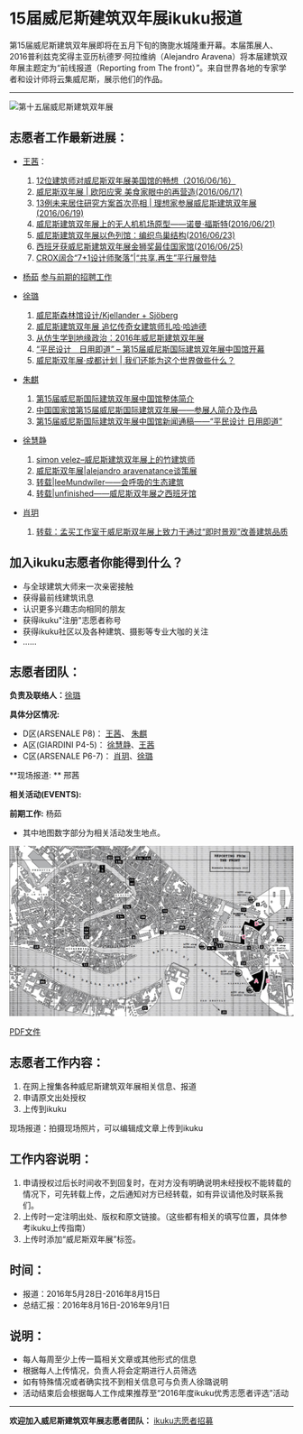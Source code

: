 # 15届威尼斯建筑双年展ikuku报道

第15届威尼斯建筑双年展即将在五月下旬的旖旎水城隆重开幕。本届策展人、2016普利兹克奖得主亚历杭德罗·阿拉维纳（Alejandro Aravena）将本届建筑双年展主题定为“前线报道（Reporting from The front）”。来自世界各地的专家学者和设计师将云集威尼斯，展示他们的作品。
***
![第十五届威尼斯建筑双年展](http://www.ikuku.cn/wp-content/uploads/user/u1497/POST/p258515/1464577198735603-250x200.jpg)



## 志愿者工作最新进展：
* [王茜](http://www.ikuku.cn/user/30537)： 
  1. [12位建筑师对威尼斯双年展美国馆的畅想（2016/06/16）](http://www.ikuku.cn/post/115268)  
  2. [威尼斯双年展 | 欧阳应霁 美食家眼中的再营造(2016/06/17)](http://www.ikuku.cn/article/weinisishuangnianzhanouyangyingmeishijiayanzhongdezaiyingzao)
  3. [13例未来居住研究方案首次亮相 | 理想家参展威尼斯建筑双年展(2016/06/19)](http://www.ikuku.cn/post/115497)  
  4. [威尼斯建筑双年展上的无人机机场原型——诺曼·福斯特(2016/06/21)](http://www.ikuku.cn/post/115633)
  5. [威尼斯建筑双年展以色列馆：编织鸟巢结构(2016/06/23)](http://www.ikuku.cn/post/115765)
  6. [西班牙获威尼斯建筑双年展金狮奖最佳国家馆(2016/06/25)](http://www.ikuku.cn/post/115838)
  7. [CROX阔合“7+1设计师聚落”|“共享.再生”平行展登陆](http://www.ikuku.cn/article/croxkuohe71shejishijuluogongxiang-zaishengpingxingzhandenglu)

* [杨茹](http://www.ikuku.cn/user/13836) [参与前期的招聘工作](http://www.ikuku.cn/activity/ikuku-cnzhiyuanzhezaixingdongeeee2016nianweinisijianzhushuangnianzhan)     

* [徐璐](http://www.ikuku.cn/user/36781)   
  1. [威尼斯森林馆设计/Kjellander + Sjöberg](http://www.ikuku.cn/article/weinisisenlinguanshejikjellandersjeeberg)  
  1. [威尼斯建筑双年展 追忆传奇女建筑师扎哈·哈迪德](http://www.ikuku.cn/article/weinisijianzhushuangnianzhanzhuiyichuanqinvjianzhushizhahaeehadide)    
  1. [从仿生学到地缘政治：2016年威尼斯建筑双年展](http://www.ikuku.cn/article/congfangshengxue-daodiyuan-zhengzhi)  
  1. [“平民设计　日用即道” – 第15届威尼斯国际建筑双年展中国馆开幕](http://www.ikuku.cn/article/pingmin-sheji-riyong-jidao)   
  1. [威尼斯双年展·成都计划 | 我们还能为这个世界做些什么？](http://www.ikuku.cn/article/weinisishuangnianzhaneechengdujihuawomenhuannengweizhegeshijiezuoxieshime)   
    
* [朱麒](http://www.ikuku.cn/name/11125)     
  1. [第15届威尼斯国际建筑双年展中国馆整体简介](http://www.ikuku.cn/article/di15jieweinisiguojijianzhushuangnianzhanzhongguoguanzhengtijianjie)  
  1. [中国国家馆第15届威尼斯国际建筑双年展——参展人简介及作品](http://www.ikuku.cn/article/zhongguoguojiaguandi15jieweinisiguojijianzhushuangnianzhaneeeecanzhanrenjianjiejizuopin)   
  1. [第15届威尼斯国际建筑双年展中国馆新闻通稿——“平民设计 日用即道”](http://www.ikuku.cn/article/di15jieweinisiguojijianzhushuangnianzhanzhongguoguanxinwentonggaoeeeepingminshejiriyongjidao)   
  
* [徐慧静](http://www.ikuku.cn/user/hazelxu)
  1. [simon velez–威尼斯建筑双年展上的竹建筑师](http://www.ikuku.cn/article/simonvelez-weinisijianzhushuangnianzhanshangdezhujianzhushi)
  2. [威尼斯双年展|alejandro aravenatance谈策展](http://www.ikuku.cn/article/weinisishuangnianzhanalejandroaravenatancetancezhan)
  3. [转载|leeMundwiler——会呼吸的生态建筑](http://www.ikuku.cn/article/zhuanzaileemundwilereeeehuihuxideshengtaijianzhu)
  4. [转载|unfinished——威尼斯双年展之西班牙馆](http://www.ikuku.cn/article/zhuanzaiunfinishedeeeeweinisishuangnianzhanzhixibanyaguan)
  
* [肖玥](http://www.ikuku.cn/user/40967)
  1. [转载：孟买工作室于威尼斯双年展上致力于通过“即时景观”改善建筑品质](http://www.ikuku.cn/article/zhuanzaimengmaigongzuoshiyuweinisishuangnianzhanshangzhiliyutongguojishijingguangaishanjianzhupinzhi-3)

## 加入ikuku志愿者你能得到什么？
- 与全球建筑大师来一次亲密接触
- 获得最前线建筑讯息
- 认识更多兴趣志向相同的朋友
- 获得ikuku"注册"志愿者称号
- 获得ikuku社区以及各种建筑、摄影等专业大咖的关注
- ……

## 志愿者团队：

**负责及联络人：**[徐璐](http://www.ikuku.cn/user/36781) 


**具体分区情况:**


* D区(ARSENALE P8)： [王茜](http://www.ikuku.cn/user/30537)、 [朱麒](http://www.ikuku.cn/name/11125)  
* A区(GIARDINI P4-5)： [徐慧静](http://www.ikuku.cn/user/hazelxu)、[王茜](http://www.ikuku.cn/user/30537)
* C区(ARSENALE P6-7)： [肖玥](http://www.ikuku.cn/user/40967)、[徐璐](http://www.ikuku.cn/user/36781)


**现场报道: ** 邢茜


**相关活动(EVENTS):**    
    

**前期工作:** 杨茹      


* 其中地图数字部分为相关活动发生地点。


![map](/images/vmap1.jpg)

[PDF文件](15mia.pdf)

## 志愿者工作内容：
1. 在网上搜集各种威尼斯建筑双年展相关信息、报道
2. 申请原文出处授权
3. 上传到ikuku

现场报道：拍摄现场照片，可以编辑成文章上传到ikuku

## 工作内容说明：
1. 申请授权过后长时间收不到回复时，在对方没有明确说明未经授权不能转载的情况下，可先转载上传，之后通知对方已经转载，如有异议请他及时联系我们。
2. 上传时一定注明出处、版权和原文链接。（这些都有相关的填写位置，具体参考ikuku上传指南）
3. 上传时添加“威尼斯双年展”标签。

## 时间：
* 报道：2016年5月28日-2016年8月15日
* 总结汇报：2016年8月16日-2016年9月1日

## 说明：
* 每人每周至少上传一篇相关文章或其他形式的信息
* 根据每人上传情况，负责人将会定期进行人员筛选
* 如有特殊情况或者确实找不到相关信息可与负责人徐璐说明
* 活动结束后会根据每人工作成果推荐至“2016年度ikuku优秀志愿者评选”活动




----


**欢迎加入威尼斯建筑双年展志愿者团队：** [ikuku志愿者招募](http://www.ikuku.cn/activity/ikuku-cnzhiyuanzhezaixingdongeeee2016nianweinisijianzhushuangnianzhan)
